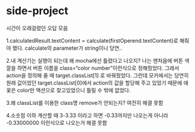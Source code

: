 # side-project
시간이 오래걸렸던 오답 모음

1.calculatedResult.textContent = calculate(firstOperend.textContent)로 해줘야 했다. calculate의 parameter가 string이니 당연..


2.내 계산기는 실행이 되는데 왜 mocha에선 틀렸다고 나오지?
나는 맨처음에 버튼 색깔을 하면서 버튼 이름을 class=“color number”이런식으로 정해줬었다. 그래서 action을 정의해 줄 때 target.classList[1] 로 바꿔줬었다. 그런데 모카에서는 당연히 원래 값이었던 target.classList[0]에서 action의 값을 할당해 주고 있었기 때문에 애꿎은 color만 액션으로 찾고있었으니 틀릴 수 밖에 없었다.

3.왜 classList를 이용한 class명 remove가 안되는지? 여전히 해결 못함

4.소숫점 이하 계산할 때 3-3.33 이라고 하면 -0.33까지만 나오는게 아니라 -0.33000000 이런식으로 나오는거 해결 못함
